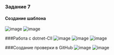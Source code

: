 ### Задание 7

#### Создание шаблона

![image](https://user-images.githubusercontent.com/123317540/230579649-aa1b754d-988a-423e-8bec-8ba917a331ec.png)
![image](https://user-images.githubusercontent.com/123317540/230579675-a23ec8c8-7a33-4f2a-88ce-d60ae9f4c5d8.png)

###Работа с dotnet-ClI
![image](https://user-images.githubusercontent.com/123317540/230579848-70bbed1f-f06e-46bf-95bd-1d878e9bbf43.png)
![image](https://user-images.githubusercontent.com/123317540/230579859-982a26bf-9a99-4748-ba88-2879fddbe919.png)
![image](https://user-images.githubusercontent.com/123317540/230579869-f5afcc9b-33ba-468e-8c27-8061b312f220.png)

###Создание проверки в GitHub
![image](https://user-images.githubusercontent.com/123317540/230579915-cac31fb3-f56d-4826-95b8-5bae00ccaa21.png)
![image](https://user-images.githubusercontent.com/123317540/230579926-c88756de-f92d-426b-9804-e9732a80ee36.png)
